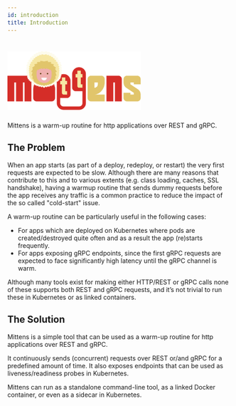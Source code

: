 ```yaml
---
id: introduction
title: Introduction
---
```


<h1 align="left">
  <img width="300" alt="Mittens" src="../assets/mittens_logo.svg">
</h1>

Mittens is a warm-up routine for http applications over REST and gRPC.

## The Problem

When an app starts (as part of a deploy, redeploy, or restart) the very first requests are expected to be slow. 
Although there are many reasons that contribute to this and to various extents (e.g. class loading, caches, SSL handshake), having a warmup routine that sends dummy requests before the app receives any traffic is a common practice to reduce the impact of the so called "cold-start" issue.

A warm-up routine can be particularly useful in the following cases:
- For apps which are deployed on Kubernetes where pods are created/destroyed quite often and as a result the app (re)starts frequently.
- For apps exposing gRPC endpoints, since the first gRPC requests are expected to face significantly high latency until the gRPC channel is warm.

Although many tools exist for making either HTTP/REST or gRPC calls none of these supports both REST and gRPC requests, and it’s not trivial to run these in Kubernetes or as linked containers.

## The Solution

Mittens is a simple tool that can be used as a warm-up routine for http applications over REST and gRPC.

It continuously sends (concurrent) requests over REST or/and gRPC for a predefined amount of time.
It also exposes endpoints that can be used as liveness/readiness probes in Kubernetes.

Mittens can run as a standalone command-line tool, as a linked Docker container, or even as a sidecar in Kubernetes.
